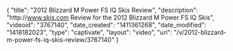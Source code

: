 {
    "title": "2012 Blizzard M Power FS IQ Skis Review",
    "description": "http:\/\/www.skis.com Review for the 2012 Blizzard M Power FS IQ Skis",
    "videoid": "3767140",
    "date_created": "1411361268",
    "date_modified": "1418182023",
    "type": "captivate",
    "layout": "video",
    "url": "\/v\/2012-blizzard-m-power-fs-iq-skis-review\/3767140"
}